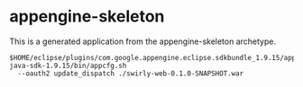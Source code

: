 appengine-skeleton
==================

This is a generated application from the appengine-skeleton archetype.

    $HOME/eclipse/plugins/com.google.appengine.eclipse.sdkbundle_1.9.15/appengine-java-sdk-1.9.15/bin/appcfg.sh
      --oauth2 update_dispatch ./swirly-web-0.1.0-SNAPSHOT.war
